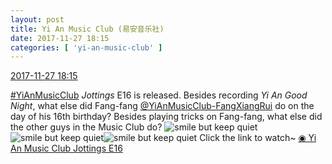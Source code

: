 ```yaml
---
layout: post
title: Yi An Music Club (易安音乐社)
date: 2017-11-27 18:15
categories: [ 'yi-an-music-club' ]
---
```


<div class="weibo-info">
  <a href="https://weibo.com/6094546964/Fx2VO0MXy">2017-11-27 18:15</a>
</div>

[#YiAnMusicClub](https://weibo.com/p/100808beae2e3e05b17b64f63ebedca39f19b2/super_index) *Jottings* E16 is released. Besides recording *Yi An Good Night*, what else did Fang-fang [@YiAnMusicClub-FangXiangRui](http://weibo.com/u/6117583008) do on the day of his 16th birthday? Besides playing tricks on Fang-fang, what else did the other guys in the Music Club do? ![smile but keep quiet](http://img.t.sinajs.cn/t4/appstyle/expression/ext/normal/3a/moren_xiaoerbuyu_org.png)![smile but keep quiet](http://img.t.sinajs.cn/t4/appstyle/expression/ext/normal/3a/moren_xiaoerbuyu_org.png)![smile but keep quiet](http://img.t.sinajs.cn/t4/appstyle/expression/ext/normal/3a/moren_xiaoerbuyu_org.png) Click the link to watch~ [◉ Yi An Music Club Jottings E16](https://www.bilibili.com/video/av16714843/)
